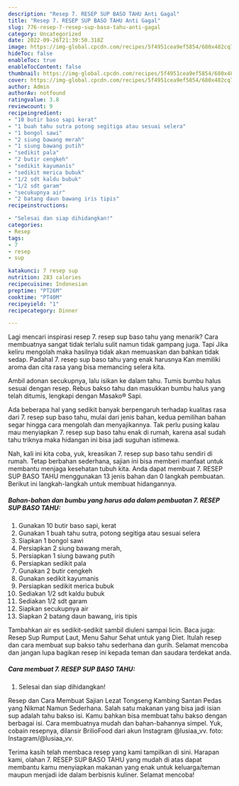 ```yaml
---
description: "Resep 7. RESEP SUP BASO TAHU Anti Gagal"
title: "Resep 7. RESEP SUP BASO TAHU Anti Gagal"
slug: 776-resep-7-resep-sup-baso-tahu-anti-gagal
category: Uncategorized
date: 2022-09-26T21:39:50.318Z
image: https://img-global.cpcdn.com/recipes/5f4951cea9ef5854/680x482cq70/7-resep-sup-baso-tahu-foto-resep-utama.jpg
hideToc: false
enableToc: true
enableTocContent: false
thumbnail: https://img-global.cpcdn.com/recipes/5f4951cea9ef5854/680x482cq70/7-resep-sup-baso-tahu-foto-resep-utama.jpg
cover: https://img-global.cpcdn.com/recipes/5f4951cea9ef5854/680x482cq70/7-resep-sup-baso-tahu-foto-resep-utama.jpg
author: Admin
authorAv: notfound
ratingvalue: 3.8
reviewcount: 9
recipeingredient:
- "10 butir baso sapi kerat"
- "1 buah tahu sutra potong segitiga atau sesuai selera"
- "1 bongol sawi"
- "2 siung bawang merah"
- "1 siung bawang putih"
- "sedikit pala"
- "2 butir cengkeh"
- "sedikit kayumanis"
- "sedikit merica bubuk"
- "1/2 sdt kaldu bubuk"
- "1/2 sdt garam"
- "secukupnya air"
- "2 batang daun bawang iris tipis"
recipeinstructions:

- "Selesai dan siap dihidangkan!"
categories:
- Resep
tags:
- 7
- resep
- sup

katakunci: 7 resep sup 
nutrition: 283 calories
recipecuisine: Indonesian
preptime: "PT26M"
cooktime: "PT40M"
recipeyield: "1"
recipecategory: Dinner

---
```



Lagi mencari inspirasi resep 7. resep sup baso tahu yang menarik? Cara membuatnya sangat tidak terlalu sulit namun tidak gampang juga. Tapi Jika keliru mengolah maka hasilnya tidak akan memuaskan dan bahkan tidak sedap. Padahal 7. resep sup baso tahu yang enak harusnya Kan memiliki aroma dan cita rasa yang bisa memancing selera kita.


Ambil adonan secukupnya, lalu isikan ke dalam tahu. Tumis bumbu halus sesuai dengan resep. Rebus bakso tahu dan masukkan bumbu halus yang telah ditumis, lengkapi dengan Masako® Sapi.

Ada beberapa hal yang sedikit banyak berpengaruh terhadap kualitas rasa dari 7. resep sup baso tahu, mulai dari jenis bahan, kedua pemilihan bahan segar hingga cara mengolah dan menyajikannya. Tak perlu pusing kalau mau menyiapkan 7. resep sup baso tahu enak di rumah, karena asal sudah tahu triknya maka hidangan ini bisa jadi suguhan istimewa.


Nah, kali ini kita coba, yuk, kreasikan 7. resep sup baso tahu sendiri di rumah. Tetap berbahan sederhana, sajian ini bisa memberi manfaat untuk membantu menjaga kesehatan tubuh kita. Anda dapat membuat 7. RESEP SUP BASO TAHU menggunakan 13 jenis bahan dan 0 langkah pembuatan. Berikut ini langkah-langkah untuk membuat hidangannya.

<!--inarticleads1-->

##### Bahan-bahan dan bumbu yang harus ada dalam pembuatan 7. RESEP SUP BASO TAHU:

1. Gunakan 10 butir baso sapi, kerat
1. Gunakan 1 buah tahu sutra, potong segitiga atau sesuai selera
1. Siapkan 1 bongol sawi
1. Persiapkan 2 siung bawang merah,
1. Persiapkan 1 siung bawang putih
1. Persiapkan sedikit pala
1. Gunakan 2 butir cengkeh
1. Gunakan sedikit kayumanis
1. Persiapkan sedikit merica bubuk
1. Sediakan 1/2 sdt kaldu bubuk
1. Sediakan 1/2 sdt garam
1. Siapkan secukupnya air
1. Siapkan 2 batang daun bawang, iris tipis


Tambahkan air es sedikit-sedikit sambil diuleni sampai licin. Baca juga: Resep Sup Rumput Laut, Menu Sahur Sehat untuk yang Diet. Itulah resep dan cara membuat sup bakso tahu sederhana dan gurih. Selamat mencoba dan jangan lupa bagikan resep ini kepada teman dan saudara terdekat anda. 

<!--inarticleads2-->

##### Cara membuat 7. RESEP SUP BASO TAHU:


1. Selesai dan siap dihidangkan!

Resep dan Cara Membuat Sajian Lezat Tongseng Kambing Santan Pedas yang Nikmat Namun Sederhana. Salah satu makanan yang bisa jadi isian sup adalah tahu bakso isi. Kamu bahkan bisa membuat tahu bakso dengan berbagai isi. Cara membuatnya mudah dan bahan-bahannya simpel. Yuk, cobain resepnya, dilansir BrilioFood dari akun Instagram @lusiaa_vv. foto: Instagram/@lusiaa_vv. 

Terima kasih telah membaca resep yang kami tampilkan di sini. Harapan kami, olahan 7. RESEP SUP BASO TAHU yang mudah di atas dapat membantu kamu menyiapkan makanan yang enak untuk keluarga/teman maupun menjadi ide dalam berbisnis kuliner. Selamat mencoba!

